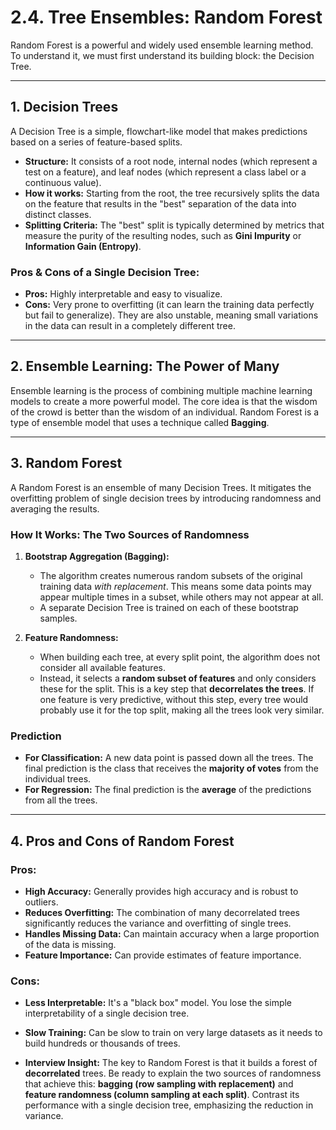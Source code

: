 # 2.4. Tree Ensembles: Random Forest

Random Forest is a powerful and widely used ensemble learning method. To understand it, we must first understand its building block: the Decision Tree.

---

## 1. Decision Trees

A Decision Tree is a simple, flowchart-like model that makes predictions based on a series of feature-based splits.

*   **Structure:** It consists of a root node, internal nodes (which represent a test on a feature), and leaf nodes (which represent a class label or a continuous value).
*   **How it works:** Starting from the root, the tree recursively splits the data on the feature that results in the "best" separation of the data into distinct classes.
*   **Splitting Criteria:** The "best" split is typically determined by metrics that measure the purity of the resulting nodes, such as **Gini Impurity** or **Information Gain (Entropy)**.

### Pros & Cons of a Single Decision Tree:
*   **Pros:** Highly interpretable and easy to visualize.
*   **Cons:** Very prone to overfitting (it can learn the training data perfectly but fail to generalize). They are also unstable, meaning small variations in the data can result in a completely different tree.

---

## 2. Ensemble Learning: The Power of Many

Ensemble learning is the process of combining multiple machine learning models to create a more powerful model. The core idea is that the wisdom of the crowd is better than the wisdom of an individual. Random Forest is a type of ensemble model that uses a technique called **Bagging**.

---

## 3. Random Forest

A Random Forest is an ensemble of many Decision Trees. It mitigates the overfitting problem of single decision trees by introducing randomness and averaging the results.

### How It Works: The Two Sources of Randomness

1.  **Bootstrap Aggregation (Bagging):**
    *   The algorithm creates numerous random subsets of the original training data *with replacement*. This means some data points may appear multiple times in a subset, while others may not appear at all.
    *   A separate Decision Tree is trained on each of these bootstrap samples.

2.  **Feature Randomness:**
    *   When building each tree, at every split point, the algorithm does not consider all available features.
    *   Instead, it selects a **random subset of features** and only considers these for the split. This is a key step that **decorrelates the trees**. If one feature is very predictive, without this step, every tree would probably use it for the top split, making all the trees look very similar.

### Prediction

*   **For Classification:** A new data point is passed down all the trees. The final prediction is the class that receives the **majority of votes** from the individual trees.
*   **For Regression:** The final prediction is the **average** of the predictions from all the trees.

---

## 4. Pros and Cons of Random Forest

### Pros:
*   **High Accuracy:** Generally provides high accuracy and is robust to outliers.
*   **Reduces Overfitting:** The combination of many decorrelated trees significantly reduces the variance and overfitting of single trees.
*   **Handles Missing Data:** Can maintain accuracy when a large proportion of the data is missing.
*   **Feature Importance:** Can provide estimates of feature importance.

### Cons:
*   **Less Interpretable:** It's a "black box" model. You lose the simple interpretability of a single decision tree.
*   **Slow Training:** Can be slow to train on very large datasets as it needs to build hundreds or thousands of trees.

*   **Interview Insight:** The key to Random Forest is that it builds a forest of **decorrelated** trees. Be ready to explain the two sources of randomness that achieve this: **bagging (row sampling with replacement)** and **feature randomness (column sampling at each split)**. Contrast its performance with a single decision tree, emphasizing the reduction in variance.
